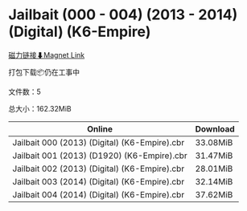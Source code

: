 # Jailbait (000 - 004) (2013 - 2014) (Digital) (K6-Empire)

[磁力链接⬇Magnet Link](magnet:?xt=urn:btih:2e60190d93d050eba5b5638f460c6445e2cff076&dn=Jailbait%20%28000%20-%20004%29%20%282013%20-%202014%29%20%28Digital%29%20%28K6-Empire%29)

打包下载📦仍在工事中

文件数：5

总大小：162.32MiB

Online | Download
--- | ---
Jailbait 000 (2013) (Digital) (K6-Empire).cbr | 33.08MiB
Jailbait 001 (2013) (D1920) (K6-Empire).cbr | 31.47MiB
Jailbait 002 (2013) (Digital) (K6-Empire).cbr | 28.01MiB
Jailbait 003 (2014) (Digital) (K6-Empire).cbr | 32.14MiB
Jailbait 004 (2014) (Digital) (K6-Empire).cbr | 37.62MiB